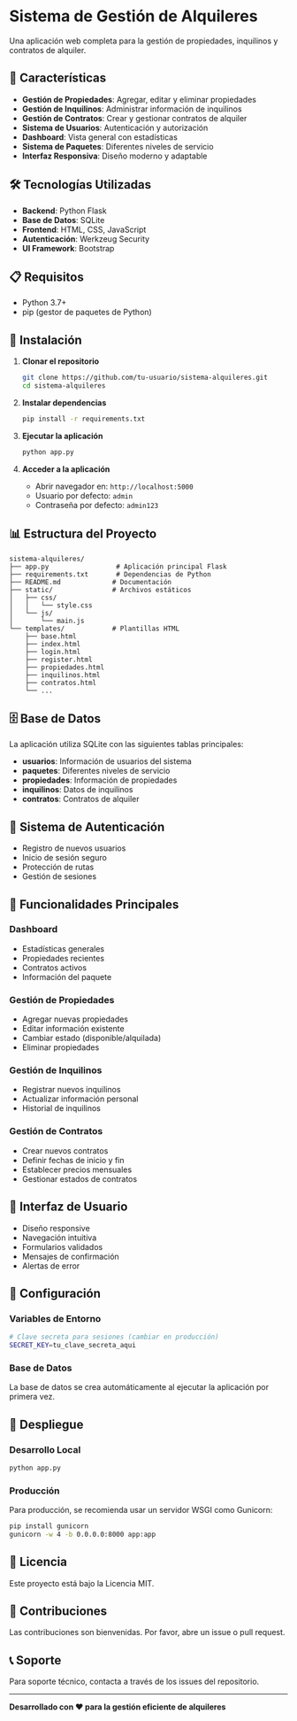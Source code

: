 # Sistema de Gestión de Alquileres

Una aplicación web completa para la gestión de propiedades, inquilinos y contratos de alquiler.

## 🚀 Características

- **Gestión de Propiedades**: Agregar, editar y eliminar propiedades
- **Gestión de Inquilinos**: Administrar información de inquilinos
- **Gestión de Contratos**: Crear y gestionar contratos de alquiler
- **Sistema de Usuarios**: Autenticación y autorización
- **Dashboard**: Vista general con estadísticas
- **Sistema de Paquetes**: Diferentes niveles de servicio
- **Interfaz Responsiva**: Diseño moderno y adaptable

## 🛠️ Tecnologías Utilizadas

- **Backend**: Python Flask
- **Base de Datos**: SQLite
- **Frontend**: HTML, CSS, JavaScript
- **Autenticación**: Werkzeug Security
- **UI Framework**: Bootstrap

## 📋 Requisitos

- Python 3.7+
- pip (gestor de paquetes de Python)

## 🔧 Instalación

1. **Clonar el repositorio**
   ```bash
   git clone https://github.com/tu-usuario/sistema-alquileres.git
   cd sistema-alquileres
   ```

2. **Instalar dependencias**
   ```bash
   pip install -r requirements.txt
   ```

3. **Ejecutar la aplicación**
   ```bash
   python app.py
   ```

4. **Acceder a la aplicación**
   - Abrir navegador en: `http://localhost:5000`
   - Usuario por defecto: `admin`
   - Contraseña por defecto: `admin123`

## 📊 Estructura del Proyecto

```
sistema-alquileres/
├── app.py                 # Aplicación principal Flask
├── requirements.txt       # Dependencias de Python
├── README.md             # Documentación
├── static/               # Archivos estáticos
│   ├── css/
│   │   └── style.css
│   └── js/
│       └── main.js
└── templates/            # Plantillas HTML
    ├── base.html
    ├── index.html
    ├── login.html
    ├── register.html
    ├── propiedades.html
    ├── inquilinos.html
    ├── contratos.html
    └── ...
```

## 🗄️ Base de Datos

La aplicación utiliza SQLite con las siguientes tablas principales:

- **usuarios**: Información de usuarios del sistema
- **paquetes**: Diferentes niveles de servicio
- **propiedades**: Información de propiedades
- **inquilinos**: Datos de inquilinos
- **contratos**: Contratos de alquiler

## 🔐 Sistema de Autenticación

- Registro de nuevos usuarios
- Inicio de sesión seguro
- Protección de rutas
- Gestión de sesiones

## 📱 Funcionalidades Principales

### Dashboard
- Estadísticas generales
- Propiedades recientes
- Contratos activos
- Información del paquete

### Gestión de Propiedades
- Agregar nuevas propiedades
- Editar información existente
- Cambiar estado (disponible/alquilada)
- Eliminar propiedades

### Gestión de Inquilinos
- Registrar nuevos inquilinos
- Actualizar información personal
- Historial de inquilinos

### Gestión de Contratos
- Crear nuevos contratos
- Definir fechas de inicio y fin
- Establecer precios mensuales
- Gestionar estados de contratos

## 🎨 Interfaz de Usuario

- Diseño responsive
- Navegación intuitiva
- Formularios validados
- Mensajes de confirmación
- Alertas de error

## 🔧 Configuración

### Variables de Entorno
```bash
# Clave secreta para sesiones (cambiar en producción)
SECRET_KEY=tu_clave_secreta_aqui
```

### Base de Datos
La base de datos se crea automáticamente al ejecutar la aplicación por primera vez.

## 🚀 Despliegue

### Desarrollo Local
```bash
python app.py
```

### Producción
Para producción, se recomienda usar un servidor WSGI como Gunicorn:

```bash
pip install gunicorn
gunicorn -w 4 -b 0.0.0.0:8000 app:app
```

## 📝 Licencia

Este proyecto está bajo la Licencia MIT.

## 🤝 Contribuciones

Las contribuciones son bienvenidas. Por favor, abre un issue o pull request.

## 📞 Soporte

Para soporte técnico, contacta a través de los issues del repositorio.

---

**Desarrollado con ❤️ para la gestión eficiente de alquileres** 

